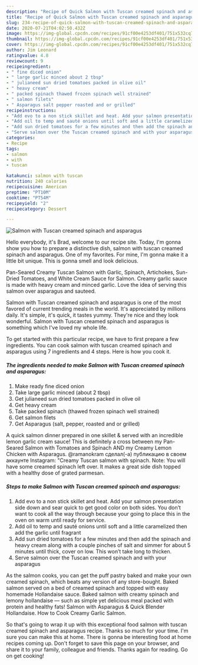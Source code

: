 ```yaml
---
description: "Recipe of Quick Salmon with Tuscan creamed spinach and asparagus"
title: "Recipe of Quick Salmon with Tuscan creamed spinach and asparagus"
slug: 234-recipe-of-quick-salmon-with-tuscan-creamed-spinach-and-asparagus
date: 2020-07-21T04:02:50.432Z
image: https://img-global.cpcdn.com/recipes/91cf00e4253df401/751x532cq70/salmon-with-tuscan-creamed-spinach-and-asparagus-recipe-main-photo.jpg
thumbnail: https://img-global.cpcdn.com/recipes/91cf00e4253df401/751x532cq70/salmon-with-tuscan-creamed-spinach-and-asparagus-recipe-main-photo.jpg
cover: https://img-global.cpcdn.com/recipes/91cf00e4253df401/751x532cq70/salmon-with-tuscan-creamed-spinach-and-asparagus-recipe-main-photo.jpg
author: Jim Leonard
ratingvalue: 4.8
reviewcount: 9
recipeingredient:
- " fine diced onion"
- " large garlic minced about 2 tbsp"
- " julianeed sun dried tomatoes packed in olive oil"
- " heavy cream"
- " packed spinach thawed frozen spinach well strained"
- " salmon filets"
- " Asparagus salt pepper roasted and or grilled"
recipeinstructions:
- "Add evo to a non stick skillet and heat. Add your salmon presentation side down and sear quick to get good color on both sides. You don’t want to cook all the way through because your going to place this in the oven on warm until ready for service."
- "Add oil to temp and sauté onions until soft and a little caramelized then add the garlic until fragrant"
- "Add sun dried tomatoes for a few minutes and then add the spinach and heavy cream along with a couple pinches of salt and simmer for about 5 minutes until thick, cover on low. This won’t take long to thicken."
- "Serve salmon over the Tuscan creamed spinach and with your asparagus"
categories:
- Recipe
tags:
- salmon
- with
- tuscan

katakunci: salmon with tuscan 
nutrition: 240 calories
recipecuisine: American
preptime: "PT10M"
cooktime: "PT54M"
recipeyield: "2"
recipecategory: Dessert

---
```



![Salmon with Tuscan creamed spinach and asparagus](https://img-global.cpcdn.com/recipes/91cf00e4253df401/751x532cq70/salmon-with-tuscan-creamed-spinach-and-asparagus-recipe-main-photo.jpg)

Hello everybody, it's Brad, welcome to our recipe site. Today, I'm gonna show you how to prepare a distinctive dish, salmon with tuscan creamed spinach and asparagus. One of my favorites. For mine, I'm gonna make it a little bit unique. This is gonna smell and look delicious.

Pan-Seared Creamy Tuscan Salmon with Garlic, Spinach, Artichokes, Sun-Dried Tomatoes, and White Cream Sauce for Salmon. Creamy garlic sauce is made with heavy cream and minced garlic. Love the idea of serving this salmon over asparagus and sauteed.

Salmon with Tuscan creamed spinach and asparagus is one of the most favored of current trending meals in the world. It's appreciated by millions daily. It's simple, it's quick, it tastes yummy. They're nice and they look wonderful. Salmon with Tuscan creamed spinach and asparagus is something which I've loved my whole life.


To get started with this particular recipe, we have to first prepare a few ingredients. You can cook salmon with tuscan creamed spinach and asparagus using 7 ingredients and 4 steps. Here is how you cook it.

<!--inarticleads1-->

##### The ingredients needed to make Salmon with Tuscan creamed spinach and asparagus:

1. Make ready  fine diced onion
1. Take  large garlic minced (about 2 tbsp)
1. Get  julianeed sun dried tomatoes packed in olive oil
1. Get  heavy cream
1. Take  packed spinach (thawed frozen spinach well strained)
1. Get  salmon filets
1. Get  Asparagus (salt, pepper, roasted and or grilled)


A quick salmon dinner prepared in one skillet &amp; served with an incredible lemon garlic cream sauce! This is definitely a cross between my Pan-Seared Salmon with Tomatoes and Spinach AND my Creamy Lemon Chicken with Asparagus. @ramanokram сделал(-а) публикацию в своем аккаунте Instagram: &#34;Creamy Tuscan salmon with spinach. Note: You will have some creamed spinach left over. It makes a great side dish topped with a healthy dose of grated parmesan. 

<!--inarticleads2-->

##### Steps to make Salmon with Tuscan creamed spinach and asparagus:

1. Add evo to a non stick skillet and heat. Add your salmon presentation side down and sear quick to get good color on both sides. You don’t want to cook all the way through because your going to place this in the oven on warm until ready for service.
1. Add oil to temp and sauté onions until soft and a little caramelized then add the garlic until fragrant
1. Add sun dried tomatoes for a few minutes and then add the spinach and heavy cream along with a couple pinches of salt and simmer for about 5 minutes until thick, cover on low. This won’t take long to thicken.
1. Serve salmon over the Tuscan creamed spinach and with your asparagus


As the salmon cooks, you can get the puff pastry baked and make your own creamed spinach, which beats any version of any store-bought. Baked salmon served on a bed of creamed spinach and topped with easy homemade Hollandaise sauce. Baked salmon with creamy spinach and lemony hollandaise — such as simple yet delicious meal packed with protein and healthy fats! Salmon with Asparagus &amp; Quick Blender Hollandaise. How to Cook Creamy Garlic Salmon. 

So that's going to wrap it up with this exceptional food salmon with tuscan creamed spinach and asparagus recipe. Thanks so much for your time. I'm sure you can make this at home. There is gonna be interesting food at home recipes coming up. Don't forget to save this page on your browser, and share it to your family, colleague and friends. Thanks again for reading. Go on get cooking!

